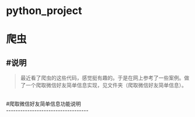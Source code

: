 # python_project
爬虫
==========
#说明<br>
----------------
>最近看了爬虫的这些代码，感觉挺有趣的。于是在网上参考了一些案例。做了一个爬取微信好友简单信息实现，见文件夹（爬取微信好友简单信息）。
<br>
#爬取微信好友简单信息功能说明<br>
-----------------------------------
